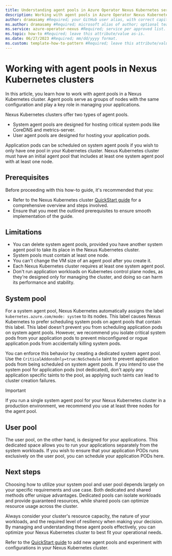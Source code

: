 ```yaml
---
title: Understanding agent pools in Azure Operator Nexus Kubernetes service #Required; page title is displayed in search results. Include the brand.
description: Working with agent pools in Azure Operator Nexus Kubernetes clusters #Required; article description that is displayed in search results. 
author: dramasamy #Required; your GitHub user alias, with correct capitalization.
ms.author: dramasamy #Required; microsoft alias of author; optional team alias.
ms.service: azure-operator-nexus #Required; service per approved list. slug assigned by ACOM.
ms.topic: how-to #Required; leave this attribute/value as-is.
ms.date: 06/27/2023 #Required; mm/dd/yyyy format.
ms.custom: template-how-to-pattern #Required; leave this attribute/value as-is.
---
```


# Working with agent pools in Nexus Kubernetes clusters

In this article, you learn how to work with agent pools in a Nexus Kubernetes cluster. Agent pools serve as groups of nodes with the same configuration and play a key role in managing your applications.

Nexus Kubernetes clusters offer two types of agent pools.

* System agent pools are designed for hosting critical system pods like CoreDNS and metrics-server.
* User agent pools are designed for hosting your application pods.

Application pods can be scheduled on system agent pools if you wish to only have one pool in your Kubernetes cluster. Nexus Kubernetes cluster must have an initial agent pool that includes at least one system agent pool with at least one node.

## Prerequisites

Before proceeding with this how-to guide, it's recommended that you:

* Refer to the Nexus Kubernetes cluster [QuickStart guide](./quickstarts-kubernetes-cluster-deployment-bicep.md) for a comprehensive overview and steps involved.
* Ensure that you meet the outlined prerequisites to ensure smooth implementation of the guide.

## Limitations

* You can delete system agent pools, provided you have another system agent pool to take its place in the Nexus Kubernetes cluster.
* System pools must contain at least one node.
* You can't change the VM size of an agent pool after you create it.
* Each Nexus Kubernetes cluster requires at least one system agent pool.
* Don't run application workloads on Kubernetes control plane nodes, as they're designed only for managing the cluster, and doing so can harm its performance and stability.

## System pool

For a system agent pool, Nexus Kubernetes automatically assigns the label `kubernetes.azure.com/mode: system` to its nodes. This label causes Nexus Kubernetes to prefer scheduling system pods on agent pools that contain this label. This label doesn't prevent you from scheduling application pods on system agent pools. However, we recommend you isolate critical system pods from your application pods to prevent misconfigured or rogue application pods from accidentally killing system pods.

You can enforce this behavior by creating a dedicated system agent pool. Use the `CriticalAddonsOnly=true:NoSchedule` taint to prevent application pods from being scheduled on system agent pools. If you intend to use the system pool for application pods (not dedicated), don't apply any application specific taints to the pool, as applying such taints can lead to cluster creation failures. 

> [!IMPORTANT]
> If you run a single system agent pool for your Nexus Kubernetes cluster in a production environment, we recommend you use at least three nodes for the agent pool.

## User pool

The user pool, on the other hand, is designed for your applications. This dedicated space allows you to run your applications separately from the system workloads. If you wish to ensure that your application PODs runs exclusively on the user pool, you can schedule your application PODs here.

## Next steps

Choosing how to utilize your system pool and user pool depends largely on your specific requirements and use case. Both dedicated and shared methods offer unique advantages. Dedicated pools can isolate workloads and provide guaranteed resources, while shared pools can optimize resource usage across the cluster.

Always consider your cluster's resource capacity, the nature of your workloads, and the required level of resiliency when making your decision. By managing and understanding these agent pools effectively, you can optimize your Nexus Kubernetes cluster to best fit your operational needs.

Refer to the [QuickStart guide](./quickstarts-kubernetes-cluster-deployment-bicep.md#add-an-agent-pool) to add new agent pools and experiment with configurations in your Nexus Kubernetes cluster.
